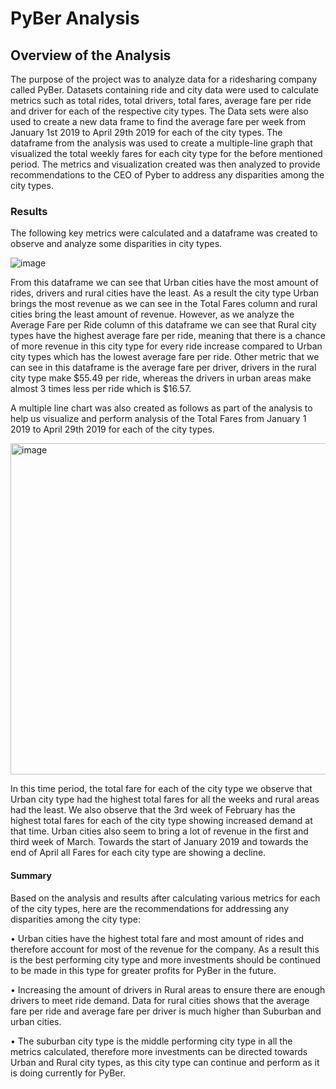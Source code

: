 # PyBer Analysis

## Overview of the Analysis

The purpose of the project was to analyze data for a ridesharing company called PyBer. Datasets containing ride and city data were used to calculate metrics such as total rides, total drivers, total fares, average fare per ride and driver for each of the respective city types. The Data sets were also used to create a new data frame to find the average fare per week from January 1st 2019 to April 29th 2019 for each of the city types. The dataframe from the analysis was used to create a multiple-line graph that visualized the total weekly fares for each city type for the before mentioned period. The metrics and visualization created was then analyzed to provide recommendations to the CEO of Pyber to address any disparities among the city types.

### Results

The following key metrics were calculated and a dataframe was created to observe and analyze some disparities in city types.

![image](https://user-images.githubusercontent.com/95595378/152697399-b7f97f0a-4c3f-4f65-a2fa-efe4a35d371f.png)

From this dataframe we can see that Urban cities have the most amount of rides, drivers and rural cities have the least. As a result the city type Urban brings the most revenue as we can see in the Total Fares column and rural cities bring the least amount of revenue. However, as we analyze the Average Fare per Ride column of this dataframe we can see that Rural city types have the highest average fare per ride, meaning that there is a chance of more revenue in this city type for every ride increase compared to Urban city types which has the lowest average fare per ride. Other metric that we can see in this dataframe is the average fare per driver, drivers in the rural city type make $55.49 per ride, whereas the drivers in urban areas make almost 3 times less per ride which is $16.57.

A multiple line chart was also created as follows as part of the analysis to help us visualize and perform analysis of the Total Fares from January 1 2019 to April 29th 2019 for each of the city types.

<img width="530" alt="image" src="https://user-images.githubusercontent.com/95595378/152697222-1b6b89e0-7e46-439e-8d92-a3ce71282522.png">

In this time period, the total fare for each of the city type we observe that Urban city type had the highest total fares for all the weeks and rural areas had the least. We also observe that the 3rd week of February has the highest total fares for each of the city type showing increased demand at that time. Urban cities also seem to bring a lot of revenue in the first and third week of March. Towards the start of January 2019 and towards the end of April all Fares for each city type are showing a decline.

#### Summary

Based on the analysis and results after calculating various metrics for each of the city types, here are the recommendations for addressing any disparities among the city type:

•	Urban cities have the highest total fare and most amount of rides and therefore account for most of the revenue for the company. As a result this is the best performing city type and more investments should be continued to be made in this type for greater profits for PyBer in the future.

•	Increasing the amount of drivers in Rural areas to ensure there are enough drivers to meet ride demand. Data for rural cities shows that the average fare per ride and average fare per driver is much higher than Suburban and urban cities.

•	The suburban city type is the middle performing city type in all the metrics calculated, therefore more investments can be directed towards Urban and Rural city types, as this city type can continue and perform as it is doing currently for PyBer.

